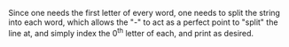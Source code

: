 Since one needs the first letter of every word, one needs to split the string into each word, which allows the "-" to 
act as a perfect point to "split" the line at, and simply index the 0<sup>th</sup> letter of each, and print as 
desired.